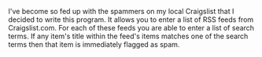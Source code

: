 I've become so fed up with the spammers on my local Craigslist that I decided to write this program.  It allows you to enter a list of RSS feeds from Craigslist.com.  For each of these feeds you are able to enter a list of search terms.  If any item's title within the feed's items matches one of the search terms then that item is immediately flagged as spam.